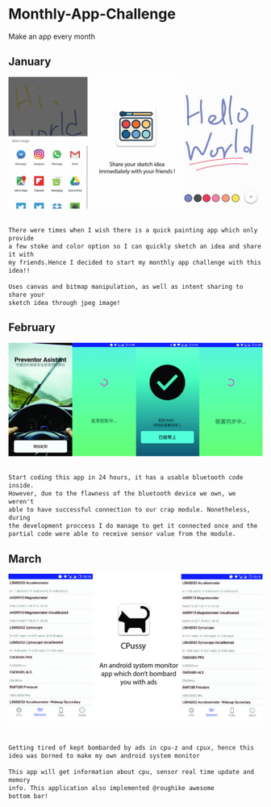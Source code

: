 # Monthly-App-Challenge
Make an app every month 
##  January
![Alt text](/img/painting.jpg?raw=true "Optional Title")
```

There were times when I wish there is a quick painting app which only provide 
a few stoke and color option so I can quickly sketch an idea and share it with 
my friends.Hence I decided to start my monthly app challenge with this idea!!

Uses canvas and bitmap manipulation, as well as intent sharing to share your 
sketch idea through jpeg image!

```
## February
![Alt text](/img/bluetooth.jpg?raw=true "Optional Title")
```

Start coding this app in 24 hours, it has a usable bluetooth code inside. 
However, due to the flawness of the bluetooth device we own, we weren't 
able to have successful connection to our crap module. Nonetheless, during 
the development proccess I do manage to get it connected once and the 
partial code were able to receive sensor value from the module.

```

## March
![Alt text](/img/cpussy.jpg?raw=true "Optional Title")
```

Getting tired of kept bombarded by ads in cpu-z and cpux, hence this 
idea was borned to make my own android system monitor 

This app will get information about cpu, sensor real time update and memory 
info. This application also implemented @roughike awesome 
bottom bar!

```
